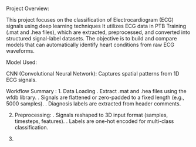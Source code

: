 Project Overview:

This project focuses on the classification of Electrocardiogram (ECG) signals using deep learning techniques
It utilizes ECG data in PTB Training (.mat and .hea files), which are extracted, preprocessed, and converted into structured signal-label datasets.
The objective is to build and compare models that can automatically identify heart conditions from raw ECG waveforms.

Model Used:

 CNN (Convolutional Neural Network): Captures spatial patterns from 1D ECG signals.

 Workflow Summary :
1.
Data Loading
. Extract .mat and .hea files using the wfdb library.
. Signals are flattened or zero-padded to a fixed length (e.g., 5000 samples).
. Diagnosis labels are extracted from header comments.

2. Preprocessing:
   . Signals reshaped to 3D input format (samples, timesteps, features).
   . Labels are one-hot encoded for multi-class classification.

3. 

 
